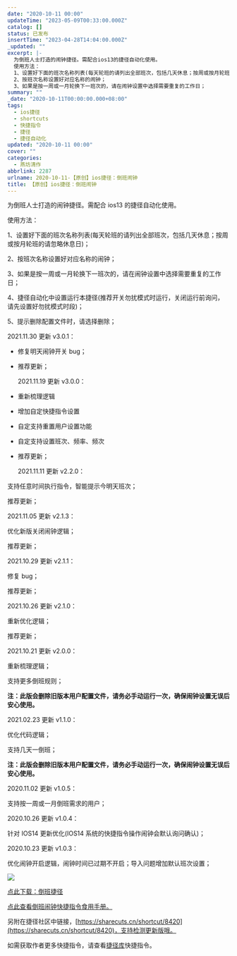 ```yaml
---
date: "2020-10-11 00:00"
updateTime: "2023-05-09T00:33:00.000Z"
catalog: []
status: 已发布
insertTime: "2023-04-28T14:04:00.000Z"
_updated: ""
excerpt: |-
  为倒班人士打造的闹钟捷径。需配合ios13的捷径自动化使用。
  使用方法：
  1、设置好下面的班次名称列表(每天轮班的请列出全部班次，包括几天休息；按周或按月轮班的请忽略休息日)；
  2、按班次名称设置好对应名称的闹钟；
  3、如果是按一周或一月轮换下一班次的，请在闹钟设置中选择需要重复的工作日；
summary: ""
_date: "2020-10-11T00:00:00.000+08:00"
tags:
  - ios捷径
  - shortcuts
  - 快捷指令
  - 捷径
  - 捷径自动化
updated: "2020-10-11 00:00"
cover: ""
categories:
  - 燕坊清作
abbrlink: 2287
urlname: 2020-10-11-【原创】ios捷径：倒班闹钟
title: 【原创】ios捷径：倒班闹钟
---
```


为倒班人士打造的闹钟捷径。需配合 ios13 的捷径自动化使用。

使用方法：

1、设置好下面的班次名称列表(每天轮班的请列出全部班次，包括几天休息；按周或按月轮班的请忽略休息日)；

2、按班次名称设置好对应名称的闹钟；

3、如果是按一周或一月轮换下一班次的，请在闹钟设置中选择需要重复的工作日；

4、捷径自动化中设置运行本捷径(推荐开关勿扰模式时运行，关闭运行前询问，请先设置好勿扰模式时段)；

5、提示删除配置文件时，请选择删除；

2021.11.30 更新 v3.0.1：

- 修复明天闹钟开关 bug；

- 推荐更新；

  2021.11.19 更新 v3.0.0：

- 重新梳理逻辑

- 增加自定快捷指令设置
- 自定支持重置用户设置功能
- 自定支持设置班次、频率、频次
- 推荐更新；

  2021.11.11 更新 v2.2.0：

支持任意时间执行指令，智能提示今明天班次；

推荐更新；

2021.11.05 更新 v2.1.3：

优化新版关闭闹钟逻辑；

推荐更新；

2021.10.29 更新 v2.1.1：

修复 bug；

推荐更新；

2021.10.26 更新 v2.1.0：

重新优化逻辑；

推荐更新；

2021.10.21 更新 v2.0.0：

重新梳理逻辑；

支持更多倒班规则；

**注：此版会删除旧版本用户配置文件，请务必手动运行一次，确保闹钟设置无误后安心使用。**

2021.02.23 更新 v1.1.0：

优化代码逻辑；

支持几天一倒班；

**注：此版会删除旧版本用户配置文件，请务必手动运行一次，确保闹钟设置无误后安心使用。**

2020.11.02 更新 v1.0.5：

支持按一周或一月倒班需求的用户；

2020.10.26 更新 v1.0.4：

针对 IOS14 更新优化(IOS14 系统的快捷指令操作闹钟会默认询问确认)；

2020.10.23 更新 v1.0.3：

优化闹钟开启逻辑，闹钟时间已过期不开启；导入问题增加默认班次设置；

![](https://image.bmqy.net/upload/Fto5o-5ea0sNMlW_75VgGJCv2AcJ.jpg)

[点此下载：倒班捷径](https://www.icloud.com/shortcuts/4a608ec267da47799ca32e3db9ebecc0)

[点此查看倒班闹钟快捷指令食用手册。](https://bmqy.github.io/shortcuts/item/daoban.html)

另附在捷径社区中链接，[https://sharecuts.cn/shortcut/8420](https://sharecuts.cn/shortcut/8420)，支持检测更新版哦。

如需获取作者更多快捷指令，请查看[捷径库](https://www.bmqy.net/2342.html)快捷指令。
